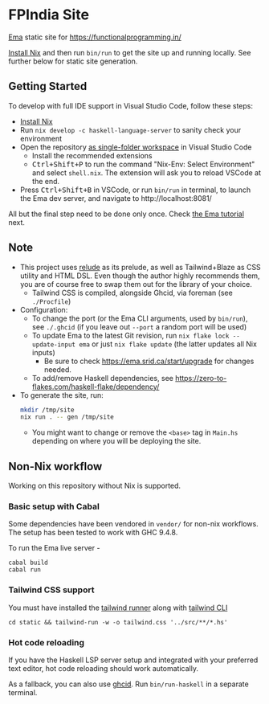 # FPIndia Site

[Ema](https://ema.srid.ca/) static site for https://functionalprogramming.in/

[Install Nix](https://flakular.in/install) and then run `bin/run` to get the site up and running locally. See further below for static site generation.

## Getting Started

To develop with full IDE support in Visual Studio Code, follow these steps:

- [Install Nix](https://zero-to-flakes.com/install/)
- Run `nix develop -c haskell-language-server` to sanity check your environment
- Open the repository [as single-folder workspace](https://code.visualstudio.com/docs/editor/workspaces#_singlefolder-workspaces) in Visual Studio Code
    - Install the recommended extensions
    - <kbd>Ctrl+Shift+P</kbd> to run the command "Nix-Env: Select Environment" and select `shell.nix`. The extension will ask you to reload VSCode at the end.
- Press <kbd>Ctrl+Shift+B</kbd> in VSCode, or run `bin/run` in terminal, to launch the Ema dev server, and navigate to http://localhost:8081/

All but the final step need to be done only once. Check [the Ema tutorial](https://ema.srid.ca/tutorial) next.

## Note

- This project uses [relude](https://github.com/kowainik/relude) as its prelude, as well as Tailwind+Blaze as CSS utility and HTML DSL. Even though the author highly recommends them, you are of course free to swap them out for the library of your choice.
  - Tailwind CSS is compiled, alongside Ghcid, via foreman (see `./Procfile`)
- Configuration:
  - To change the port (or the Ema CLI arguments, used by `bin/run`), see `./.ghcid` (if you leave out `--port` a random port will be used)
  - To update Ema to the latest Git revision, run `nix flake lock --update-input ema` or just `nix flake update` (the latter updates all Nix inputs)
    - Be sure to check https://ema.srid.ca/start/upgrade for changes needed.
  - To add/remove Haskell dependencies, see https://zero-to-flakes.com/haskell-flake/dependency/
- To generate the site, run:
  ```sh
  mkdir /tmp/site
  nix run . -- gen /tmp/site
  ```
  - You might want to change or remove the `<base>` tag in `Main.hs` depending on where you will be deploying the site.

## Non-Nix workflow

Working on this repository without Nix is supported.

### Basic setup with Cabal

Some dependencies have been vendored in `vendor/` for non-nix workflows. The setup has been tested to work with GHC 9.4.8.

To run the Ema live server -

```
cabal build
cabal run
```

### Tailwind CSS support

You must have installed the [tailwind runner](https://hackage.haskell.org/package/tailwind) along with [tailwind CLI](https://tailwindcss.com/docs/installation)

```
cd static && tailwind-run -w -o tailwind.css '../src/**/*.hs' 
```

### Hot code reloading

If you have the Haskell LSP server setup and integrated with your preferred text editor, hot code reloading should work automatically.

As a fallback, you can also use [ghcid](https://github.com/ndmitchell/ghcid). Run `bin/run-haskell` in a separate terminal.

